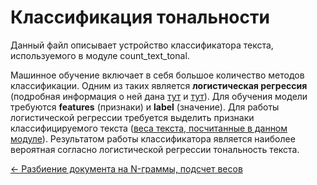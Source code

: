 # Классификация тональности
Данный файл описывает устройство классификатора текста, используемого в модуле count_text_tonal.

Машинное обучение включает в себя большое количество методов классификации. Одним из таких является
**логистическая регрессия** (подробная информация о ней дана [тут](https://habrahabr.ru/company/io/blog/265007/) и 
[тут](https://ru.wikipedia.org/wiki/Логистическая_регрессия)). Для обучения модели требуются **features** 
(признаки) и **label** (значение). Для работы логистической регрессии требуется выделить признаки
классифицируемого текста ([веса текста, посчитанные в данном модуле](./ngram_delta_tf_idf.md)). Результатом
работы классификатора является наиболее вероятная согласно логистической регрессии тональность текста.

[← Разбиение документа на N-граммы, подсчет весов](./ngram_delta_tf_idf.md)
